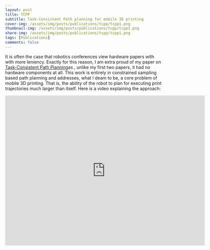 ```yaml
---
layout: post
title: TCPP
subtitle: Task-Consistent Path planning for mobile 3D printing
cover-img: /assets/img/posts/publications/tcpp/tcpp1.png
thumbnail-img: /assets/img/posts/publications/tcpp/tcpp1.png
share-img: /assets/img/posts/publications/tcpp/tcpp1.png
tags: [Publications]
comments: false
---
```


It is often the case that robotics conferences view hardware papers with with more leniency. Exactly for this reason, I am extra proud of my paper on [Task-Consistent Path Planning](https://www.researchgate.net/publication/353924035_Task-Consistent_Path_Planning_for_Mobile_3D_Printing)as , unlike my first two papers, it had no hardware components at all. This work is entirely in constrained sampling based path planning and addresses, what I deam to be, a core problem of mobile 3D printing. That is, the ability of the robot to plan for executing print trajectories much larger than itself. Here is a video explaining the approach:

<iframe width="640" height="480" src="https://www.youtube.com/embed/guyZEsBgakE" title="YouTube video player" frameborder="0" allow="accelerometer; autoplay; clipboard-write; encrypted-media; gyroscope; picture-in-picture" allowfullscreen></iframe>


<!-- <img src="/assets/img/posts/publications/tcpp/tcpp2.png" alt=""> -->